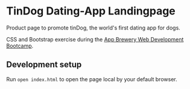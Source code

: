 # TinDog Dating-App Landingpage

Product page to promote tinDog, the world's first dating app for dogs.

CSS and Bootstrap exercise during the [App Brewery Web Development Bootcamp](https://appbrewery.com/).

## Development setup

Run `open index.html` to open the page local by your default browser.
